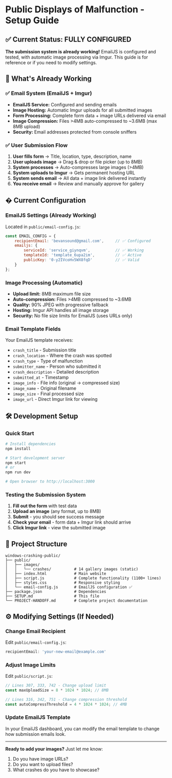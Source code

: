 # Public Displays of Malfunction - Setup Guide

## ✅ Current Status: FULLY CONFIGURED

**The submission system is already working!** EmailJS is configured and tested, with automatic image processing via Imgur. This guide is for reference or if you need to modify settings.

## 🎯 What's Already Working

### ✅ Email System (EmailJS + Imgur)
- **EmailJS Service:** Configured and sending emails
- **Image Hosting:** Automatic Imgur uploads for all submitted images  
- **Form Processing:** Complete form data + image URLs delivered via email
- **Image Compression:** Files >4MB auto-compressed to ~3.6MB (max 8MB upload)
- **Security:** Email addresses protected from console sniffers

### ✅ User Submission Flow
1. **User fills form** → Title, location, type, description, name
2. **User uploads image** → Drag & drop or file picker (up to 8MB)
3. **System processes** → Auto-compresses large images (>4MB)
4. **System uploads to Imgur** → Gets permanent hosting URL
5. **System sends email** → All data + image link delivered instantly
6. **You receive email** → Review and manually approve for gallery

## � Current Configuration

### EmailJS Settings (Already Working)
Located in `public/email-config.js`:
```javascript
const EMAIL_CONFIG = {
    recipientEmail: 'bevansound@gmail.com',     // ✅ Configured
    emailjs: {
        serviceId: 'service_giynqvm',           // ✅ Working
        templateId: 'template_6upa2im',         // ✅ Active
        publicKey: '0-y2IVcoHv5WX8fqD'          // ✅ Valid
    }
};
```

### Image Processing (Automatic)
- **Upload limit:** 8MB maximum file size
- **Auto-compression:** Files >4MB compressed to ~3.6MB  
- **Quality:** 90% JPEG with progressive fallback
- **Hosting:** Imgur API handles all image storage
- **Security:** No file size limits for EmailJS (uses URLs only)

### Email Template Fields
Your EmailJS template receives:
- `crash_title` - Submission title
- `crash_location` - Where the crash was spotted
- `crash_type` - Type of malfunction  
- `submitter_name` - Person who submitted it
- `crash_description` - Detailed description
- `submitted_at` - Timestamp
- `image_info` - File info (original → compressed size)
- `image_name` - Original filename
- `image_size` - Final processed size
- `image_url` - Direct Imgur link for viewing

## 🛠️ Development Setup

### Quick Start
```bash
# Install dependencies
npm install

# Start development server  
npm start
# or  
npm run dev

# Open browser to http://localhost:3000
```

### Testing the Submission System
1. **Fill out the form** with test data
2. **Upload an image** (any format, up to 8MB)
3. **Submit** - you should see success message
4. **Check your email** - form data + Imgur link should arrive
5. **Click Imgur link** - view the submitted image

## 📁 Project Structure

```
windows-crashing-public/
├── public/
│   ├── images/
│   │   └── crashes/          # 14 gallery images (static)
│   ├── index.html            # Main website
│   ├── script.js             # Complete functionality (1100+ lines)
│   ├── styles.css            # Responsive styling  
│   └── email-config.js       # EmailJS configuration ✅
├── package.json              # Dependencies
├── SETUP.md                  # This file
└── PROJECT-HANDOFF.md        # Complete project documentation
```

## ⚙️ Modifying Settings (If Needed)

### Change Email Recipient
Edit `public/email-config.js`:
```javascript
recipientEmail: 'your-new-email@example.com'
```

### Adjust Image Limits
Edit `public/script.js`:
```javascript
// Lines 307, 333, 742 - Change upload limit
const maxUploadSize = 8 * 1024 * 1024; // 8MB

// Lines 316, 342, 751 - Change compression threshold  
const autoCompressThreshold = 4 * 1024 * 1024; // 4MB
```

### Update EmailJS Template
In your EmailJS dashboard, you can modify the email template to change how submission emails look.

---

**Ready to add your images?** Just let me know:
1. Do you have image URLs?
2. Do you want to upload files?
3. What crashes do you have to showcase?

